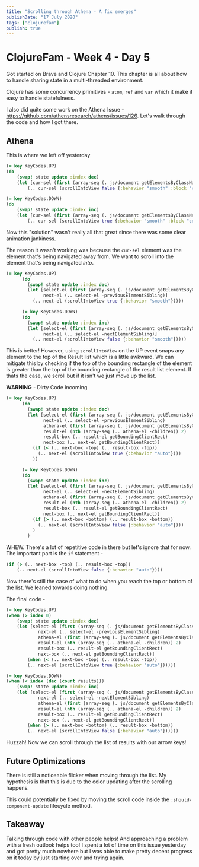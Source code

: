 ```yaml
---
title: "Scrolling through Athena - A fix emerges"
publishDate: "17 July 2020"
tags: ["clojurefam"]
publish: true
---
```


# ClojureFam - Week 4 - Day 5

Got started on Brave and Clojure Chapter 10. This chapter is all about how to handle sharing state in a multi-threaded environment.

Clojure has some concurrency primitives - `atom`, `ref` and `var` which it make it easy to handle statefulness.

I also did quite some work on the Athena Issue - https://github.com/athensresearch/athens/issues/126. Let's walk through the code and how I got there.

## Athena

This is where we left off yesterday

```clojure
(= key KeyCodes.UP)
(do
    (swap! state update :index dec)
    (let [cur-sel (first (array-seq (. js/document getElementsByClassName "selected")))]
        (.. cur-sel (scrollIntoView false {:behavior "smooth" :block "center"}))))

(= key KeyCodes.DOWN)
(do
    (swap! state update :index inc)
    (let [cur-sel (first (array-seq (. js/document getElementsByClassName "selected")))]
        (.. cur-sel (scrollIntoView true {:behavior "smooth" :block "center"}))))
```

Now this "solution" wasn't really all that great since there was some clear animation jankiness.

The reason it wasn't working was because the `cur-sel` element was the element that's being navigated away from. We want to scroll into the element that's being navigated _into_.

```clojure
(= key KeyCodes.UP)
      (do
        (swap! state update :index dec)
        (let [select-el (first (array-seq (. js/document getElementsByClassName "selected")))
              next-el (.. select-el -previousElementSibling)]
          (.. next-el (scrollIntoView true {:behavior "smooth"}))))

      (= key KeyCodes.DOWN)
      (do
        (swap! state update :index inc)
        (let [select-el (first (array-seq (. js/document getElementsByClassName "selected")))
              next-el (.. select-el -nextElementSibling)]
          (.. next-el (scrollIntoView false {:behavior "smooth"}))))
```

This is better! However, using `scrollIntoView` on the UP event snaps any element to the top of the Result list which is a little awkward. We can mitigate this by checking if the top of the bounding rectangle of the element is greater than the top of the bounding rectangle of the result list element. If thats the case, we scroll but if it isn't we just move up the list.

**WARNING** - Dirty Code incoming

```clojure
(= key KeyCodes.UP)
      (do
        (swap! state update :index dec)
        (let [select-el (first (array-seq (. js/document getElementsByClassName "selected")))
              next-el (.. select-el -previousElementSibling)
              athena-el (first (array-seq (. js/document getElementsByClassName "athena")))
              result-el (nth (array-seq (.. athena-el -children)) 2)
              result-box (.. result-el getBoundingClientRect)
              next-box (.. next-el getBoundingClientRect)]
          (if (< (.. next-box -top) (.. result-box -top))
            (.. next-el (scrollIntoView true {:behavior "auto"})))
          ))

      (= key KeyCodes.DOWN)
      (do
        (swap! state update :index inc)
        (let [select-el (first (array-seq (. js/document getElementsByClassName "selected")))
              next-el (.. select-el -nextElementSibling)
              athena-el (first (array-seq (. js/document getElementsByClassName "athena")))
              result-el (nth (array-seq (.. athena-el -children)) 2)
              result-box (.. result-el getBoundingClientRect)
              next-box (.. next-el getBoundingClientRect)]
          (if (> (.. next-box -bottom) (.. result-box -bottom))
            (.. next-el (scrollIntoView false {:behavior "auto"})))
          )
        )
```

WHEW. There's a lot of repetitive code in there but let's ignore that for now. The important part is the `if` statement -

```clojure
(if (> (.. next-box -top) (.. result-box -top))
    (.. next-el (scrollIntoView false {:behavior "auto"})))
```

Now there's still the case of what to do when you reach the top or bottom of the list. We leaned towards doing nothing.

The final code -

```clojure
(= key KeyCodes.UP)
(when (> index 0)
    (swap! state update :index dec)
    (let [select-el (first (array-seq (. js/document getElementsByClassName "selected")))
            next-el (.. select-el -previousElementSibling)
            athena-el (first (array-seq (. js/document getElementsByClassName "athena")))
            result-el (nth (array-seq (.. athena-el -children)) 2)
            result-box (.. result-el getBoundingClientRect)
            next-box (.. next-el getBoundingClientRect)]
        (when (< (.. next-box -top) (.. result-box -top))
        (.. next-el (scrollIntoView true {:behavior "auto"})))))

(= key KeyCodes.DOWN)
(when (< index (dec (count results)))
    (swap! state update :index inc)
    (let [select-el (first (array-seq (. js/document getElementsByClassName "selected")))
            next-el (.. select-el -nextElementSibling)
            athena-el (first (array-seq (. js/document getElementsByClassName "athena")))
            result-el (nth (array-seq (.. athena-el -children)) 2)
            result-box (.. result-el getBoundingClientRect)
            next-box (.. next-el getBoundingClientRect)]
        (when (> (.. next-box -bottom) (.. result-box -bottom))
        (.. next-el (scrollIntoView false {:behavior "auto"})))))
```

Huzzah! Now we can scroll through the list of results with our arrow keys!

## Future Optimizations

There is still a noticeable flicker when moving through the list. My hypothesis is that this is due to the color updating after the scrolling happens.

This could potentially be fixed by moving the scroll code inside the `:should-component-update` lifecycle method.

## Takeaway

Talking through code with other people helps! And approaching a problem with a fresh outlook helps too! I spent a lot of time on this issue yesterday and got pretty much nowhere but I was able to make pretty decent progress on it today by just starting over and trying again.
